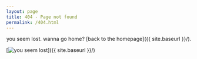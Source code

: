 ```yaml
---
layout: page
title: 404 - Page not found
permalink: /404.html
---
```


<center> you seem lost. wanna go home? [back to the homepage]({{ site.baseurl }}/). </center>

[<img src="{{ site.baseurl }}/media/404.jpg" alt="you seem lost"  />]({{ site.baseurl }}/)
